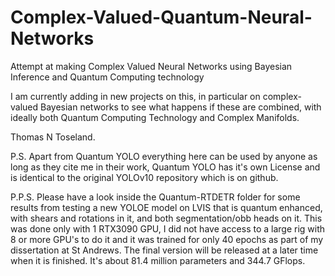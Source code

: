 # Complex-Valued-Quantum-Neural-Networks
Attempt at making Complex Valued Neural Networks using Bayesian Inference and Quantum Computing technology

I am currently adding in new projects on this, in particular on complex-valued Bayesian networks to see what happens if these are combined, with ideally
both Quantum Computing Technology and Complex Manifolds.

Thomas N Toseland.

P.S. Apart from Quantum YOLO everything here can be used by anyone as long as they cite me in their work, Quantum YOLO has it's own License and is identical to the original YOLOv10 repository which is on github.

P.P.S. Please have a look inside the Quantum-RTDETR folder for some results from testing a new YOLOE model on LVIS that is quantum enhanced, with shears and rotations in it, and both segmentation/obb heads on it. This was done only with 1 RTX3090 GPU, I did not have access to a large rig with 8 or more GPU's to do it and it was trained for only 40 epochs as part of my dissertation at St Andrews. The final version will be released at a later time when it is finished. It's about 81.4 million parameters and 344.7 GFlops.
